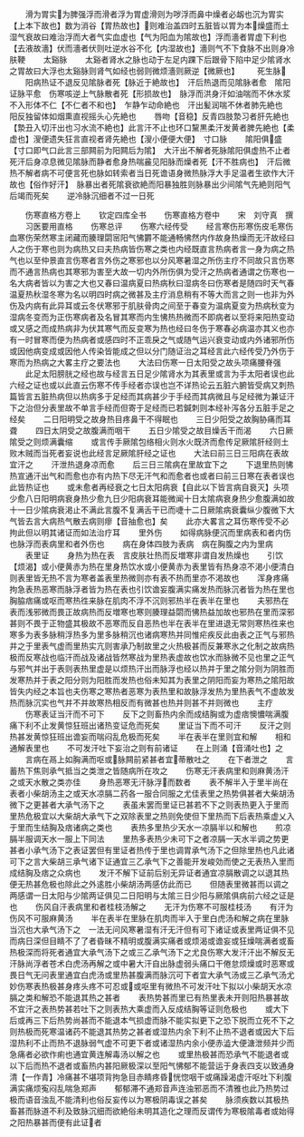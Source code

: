 <!-- { "loadSidebar": true } -->
　　滑为胃实为脾强浮而滑者浮为胃虚滑则为哕浮而鼻中燥者必衂也沉为胃实【上本下故也】数为消谷【胃热故也】则难治盖四时五脏皆以胃为本燥盛而土湿气衰故曰难治浮而大者气实血虚也【气为阳血为隂故也】浮而濇者胃虚下利也【去液故濇】伏而濇者伏则吐逆水谷不化【内湿故也】濇则气不下食脉不出则身冷肤鞕
　　太谿脉
　　太谿者肾水之脉也动于左足内踝下后跟骨下陷中足少隂肾水之胃故曰大浮也太谿脉则肾气如经也弱则微烦濇则厥逆【微厥也】
　　死生脉
　　阳病热证不退反见隂脉者死【脉近于絶故也】　汗后热退而见隂脉者愈　隂阳证脉平愈　伤寒咳逆上气脉散者死【形损故也】　脉浮而洪身汗如油喘而不休水浆不入形体不仁【不仁者不和也】　乍静乍动命絶也　汗出髪润喘不休者肺先絶也　阳反独留体如烟熏直视摇头心先絶也
　　唇吻【音稳】反青四肢漐习者肝先絶也【漐丑入切汗出也习水流不絶也】此言汗不止也环口黧黒柔汗发黄者脾先絶也【柔虚也】溲便遗失狂言直视者肾先絶也【溲小便便大便】　寸口脉
　　隂阳俱盛【寸口即气口此言三部闗前为阳闗后为隂】　大汗出不解者死脉隂阳俱虚热不止者死汗后身凉息微见隂脉而静者愈身热喘麄见阳脉而燥者死【汗不胜病也】　汗后微热不解者病不可便言死也脉如转索者当日死谵语身微热脉浮大手足温者生欲作大汗故也【俗作好汗】　脉暴出者死隂衰欲絶而阳暴独胜则脉暴出少间隂气先絶则阳气后竭而死矣
　　逆冷脉沉细者不过一日死








　　伤寒直格方卷上
　　钦定四库全书
　　伤寒直格方卷中
　　宋　刘守真　撰
　　习医要用直格
　　伤寒总评
　　伤寒六经传受
　　经言寒伤形寒伤皮毛寒伤血寒伤荣然寒主闭藏而腠理閟宻阳气怫欝不能通畅怫然内作故身热燥而无汗故经曰人之伤于寒也则为病热又曰夫热病皆伤寒之类也内经既直言热病者言一身为病之热气也以至仲景直言伤寒者言外伤之寒邪也以分风寒暑湿之所伤主疗不同故只言伤寒而不通言热病也其寒邪为害至大故一切内外所伤俱为受汗之热病者通谓之伤寒也一名大病者皆以为害之大也又春曰温病夏曰热病秋曰湿病冬曰伤寒者是随四时天气春温夏热秋湿冬寒为名以明四时病之微甚及主疗消息稍有不等大而言之则一也非为外伤及内病有此异耳或云冬伏寒邪于肌肤骨肉之间至于春变为温病夏变为热病秋变为湿病冬变而为正伤寒病者及名冒其寒而内生怫热热微而不即病者以至将来阳热变动或又感之而成热病非为伏其寒气而反变寒为热也经曰冬伤于寒春必病温亦其义也亦有一时冒寒而便为热病者或感四时不正乖戾之气或随气运兴衰变动或内外诸邪所伤或因他病变成或因他人传染皆能成之但以分门随证治之耳经言此六经传受乃外伤于寒而为热病之大畧主疗之要法也
　　大法曰伤寒一日太阳受之故头项痛腰脊强
　　此足太阳膀胱之经也故与经言五日足少隂肾水为其表里或言为手太阳者误也此六经之证也或以此直云伤寒不传手经者亦误也岂不详热论云五脏六腑皆受病又刺热篇皆言五脏热病但以热病多于足经而其病甚少于手经而其病微且与足经微为兼证汗下之治但分表里故不单言手经而但寄于足经而已若鍼刺则本经补泻各分五脏手足之经矣
　　二日阳明受之故身热目疼鼻干不得眠也
　　三日少阳受之故胸胁痛而耳聋
　　四日太阴受之故腹满而咽干
　　五日少隂受之故目燥舌干而渴
　　六日厥隂受之则烦满囊缩
　　或言传手厥隂包络相火则水火既济而愈传足厥隂肝经则土败木贼而当死者妄说也此经言足厥隂肝经之证也
　　大法曰前三日三阳病在表故宜汗之
　　汗泄热退身凉而愈
　　后三日三隂病在里故宜下之
　　下退里热则怫热宣通汗出气和而愈也亦有内热下尽无汗气和而愈者也或者曰前三日寒在表者误也此皆热证也
　　或未愈者再经衰之七日太阳病衰【自此以下皆言病自衰灭】头项少愈八日阳明病衰身热少愈九日少阳病衰耳能微闻十日太隂病衰身热少愈腹满如故十一日少隂病衰渇止不满此言腹不复满舌干已而啑十二日厥隂病衰囊纵少腹微下大气皆去言大病热气散去病则瘳【音抽愈也】矣
　　此亦大畧言之耳伤寒传受不必拘此但以明其诸证而如法治疗耳
　　里外伤
　　如得病脉便沉而里病表和者内伤也脉浮而表病里和者外伤也
　　病在身体四肢为表病　病在胸腹之内为里病
　　表里证
　　身热为热在表　言皮肤壮热而反増寒非谓自发热燥也
　　引饮【烦渴】或小便黄赤为热在里身热饮水或小便黄赤为表里皆有热身凉不渇小便清白则表里皆无热不言为寒者盖表里热微则亦有表不热而里亦不渇故也
　　浑身疼痛拘急表热恶寒而脉浮者皆为热在表也引饮谵妄腹满实痛发热而脉沉者皆为热在里也胸脇痞痛或呕而寒热徃来脉在肌肉不浮不沉则邪热半在表半在里也
　　夫邪热在表而浅邪微而畏正故病热而反増寒也寒则腠理益閟而怫热益加故也邪热在里而深邪甚则不畏于正物盛其极故不恶寒而反自恶热也半在表半在里进退无常则寒热徃来也寒多为表多脉稍浮热多为里多脉稍沉也诸病寒热并同惟疟疾反此由表之正气与邪热并之于里表气虚而里热实亢则害承乃制故里之火热极甚而反兼寒氷之化制之故病热极而反寒战也临汗而战及诸战皆然寒战为里热表虚故也饮水而脉微不见也里之正气与邪气并出于表则表热里虚是以烦热汗出而脉浮也经以热并于里之隂分则为阴胜而发寒热并于表之阳分则为阳胜而发热也俗未知其为表里之阴阳而妄为寒热之隂阳故皆失内经之本旨也夫伤寒之寒热者恶寒为表热里和故脉浮发热为里热表气不虚故发热而脉沉实也气并不并故寒热相反而有微甚也热并则甚不并则微也
　　主疗
　　伤寒表证当汗而不可下
　　反下之则畜热内余而成结胸或为虚痞懊憹喘满腹痛下利不止发黄惊狂班出诸热变证危而死矣
　　里证当下而不可汗
　　反汗之则热甚发黄惊狂班出谵妄而喘闷乱危极而死矣
　　半在表半在里则宜和解
　　相和通解表里也
　　不可发汗吐下妄治之则有前诸证
　　在上则涌【音涌吐也】之
　　言病在鬲上如胸满而呕或脉闗前紧甚者宜蒂散吐之
　　在下者泄之
　　言蓄热下焦则承气抵当之类泄之皆随病所在攻之
　　伤寒无汗表病里和则麻黄汤汗之或天水散之类亦佳
　　身热恶寒无汗脉浮而数者
　　表不解半入于里半尚在表者小柴胡汤主之或天水凉膈二药各一服合同服之尤佳表里之热势俱甚者大柴胡汤微下之更甚者大承气汤下之
　　表虽未罢而里证已甚若不下之则表热更入于里而里热危极宜以大柴胡大承气下之双除表里之热则免使但下里热而下后表热乘虚乂入于里而生结胸及痞诸病之类也
　　表热多里热少天水一凉膈半以和解也
　　煎凉膈半服调天水一服上下同法
　　里热多表热少未可下之者凉膈一天水半调之势更甚者小承气汤下之表证罢但有里证者热传于里也调胃承气汤下之但除里热也凡此诸可下之言大柴胡三承气诸下证通宜三乙承气下之善能开发峻効而使之无表热入里而成结胸及痞之众病也
　　发汗不解下证前后别无异证者通宜凉膈散调之以退其热便无热甚危极也除此之外逺胜小柴胡汤两感仿此而已
　　但随表里微甚而以调之两感谓一日太阳与少隂两证俱见二日阳明与太隂三日少阳与厥隂俱病前六经之证是也
　　伤风自汗表病里和者桂枝汤解之
　　无汗为伤寒不可服桂枝汤
　　有汗为伤风不可服麻黄汤
　　半在表半在里脉在肌肉而半入于里白虎汤和解之病在里脉当沉也大承气汤下之　一法无问风寒暑湿有汗无汗但有可下诸证或表里两证俱不见而病日深但目睛不了了者昏昧不精明或腹满实痛者或烦渴或谵妄或狂燥喘满者或畜热极深而将死者通宜大承气汤下之或三乙承气汤下之尤良伤寒大发汗汗出不解反无汗脉尚浮者苍术白虎汤再解之或中暑大汗自出脉虚弱头痛口干倦怠烦燥或时恶寒或畏日气无问表里通宜白虎汤或里热甚腹满而脉沉可下者宜大承气汤或三乙承气汤尤妙伤寒表热极甚身疼头疼不可忍或或呕里有微热不可发汗吐下拟以小柴胡天水凉膈之类和解恐不能退其热之甚者
　　表热势甚而里已有热里表未开则阳热暴甚故不宜汗之表热势甚若吐下之则表热大乘虚而入反成结胸等证则危极也
　　或大下后或再三下后热势尚甚而不能退本气损虚而脉不能实拟更下之恐下脱而立死不下之则热极而死寒温诸药不能退其热势之甚者或湿热内余下利不止热不退者或因大下后湿热利不止而热不退脉弱气虚不可更下者或诸湿热内余小便赤澁大便溏泄频并少而急痛者必欲作痢也通宜黄连解毒汤以解之也
　　或里热极甚而恐承气不能退者或以下后而热不退者或畜热内甚阳厥极深以至阳气怫郁不能营运于身表四支以致通身清【一作青】冷痛甚不堪项背拘急目赤睛疼昏恍惚咽干或痛躁渴虚汗呕吐下利腹满实痛烦寃闷乱喘急郑声
　　郁郁滞不通郑音声连浊邪恶而不清雅也此乃热势过极而语音浊乱不能清利也俗反妄传以为寒极阴毒误之甚矣
　　脉须疾数以其极热畜甚而脉道不利及致脉沉细而欲絶俗未明其造化之理而反谓传为寒极隂毒者或始得之阳热暴甚而便有此证者
